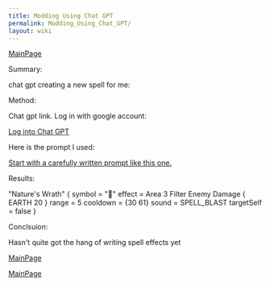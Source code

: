 ```yaml
---
title: Modding Using Chat GPT
permalink: Modding_Using_Chat_GPT/
layout: wiki
---
```


[MainPage](/keeperrl_wiki/ "wikilink")

Summary:

chat gpt creating a new spell for me:

Method:

Chat gpt link. Log in with google account:



<a href="https://platform.openai.com/apps" class="uri">Log into Chat GPT</a><br/>



Here is the prompt I used:

<a href="https://docs.google.com/document/d/1KHLTi6EC2FpIwy6KGOTcN5pCrtNTvFUR1GCKlusKNME/edit?usp=sharing" class="uri">Start with a carefully written prompt like this one.</a><br/>



Results:

"Nature's Wrath"
{
  symbol = "🌿"
  effect = Area 3 Filter Enemy Damage { EARTH 20 }
  range = 5
  cooldown = {30 61}
  sound = SPELL_BLAST
  targetSelf = false
}


Conclsuion:

Hasn't quite got the hang of writing spell effects yet

[MainPage](/keeperrl_wiki/ "wikilink")

[MainPage](/keeperrl_wiki/ "wikilink")

